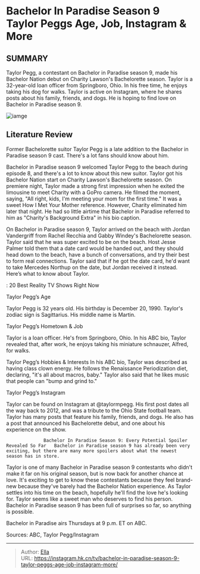 # Bachelor In Paradise Season 9 Taylor Peggs Age, Job, Instagram &amp; More


## SUMMARY 



  Taylor Pegg, a contestant on Bachelor in Paradise season 9, made his Bachelor Nation debut on Charity Lawson&#39;s Bachelorette season.   Taylor is a 32-year-old loan officer from Springboro, Ohio. In his free time, he enjoys taking his dog for walks.   Taylor is active on Instagram, where he shares posts about his family, friends, and dogs. He is hoping to find love on Bachelor in Paradise season 9.  

![iamge](https://static1.srcdn.com/wordpress/wp-content/uploads/2023/11/embargo-until-thursday-11_16-at-11-pm-et-bachelor-in-paradise-season-9_-taylor-pegg-s-age-job-instagram-more-1.jpg)

## Literature Review
Former Bachelorette suitor Taylor Pegg is a late addition to the Bachelor in Paradise season 9 cast. There&#39;s a lot fans should know about him.




Bachelor in Paradise season 9 welcomed Taylor Pegg to the beach during episode 8, and there&#39;s a lot to know about this new suitor. Taylor got his Bachelor Nation start on Charity Lawson&#39;s Bachelorette season. On premiere night, Taylor made a strong first impression when he exited the limousine to meet Charity with a GoPro camera. He filmed the moment, saying, &#34;All right, kids, I&#39;m meeting your mom for the first time.&#34; It was a sweet How I Met Your Mother reference. However, Charity eliminated him later that night. He had so little airtime that Bachelor in Paradise referred to him as &#34;Charity&#39;s Background Extra&#34; in his bio caption.




On Bachelor in Paradise season 9, Taylor arrived on the beach with Jordan Vandergriff from Rachel Recchia and Gabby Windey&#39;s Bachelorette season. Taylor said that he was super excited to be on the beach. Host Jesse Palmer told them that a date card would be handed out, and they should head down to the beach, have a bunch of conversations, and try their best to form real connections. Taylor said that if he got the date card, he&#39;d want to take Mercedes Northup on the date, but Jordan received it instead. Here’s what to know about Taylor.

 : 20 Best Reality TV Shows Right Now


 Taylor Pegg’s Age 
          

Taylor Pegg is 32 years old. His birthday is December 20, 1990. Taylor&#39;s zodiac sign is Sagittarius. His middle name is Martin.



 Taylor Pegg’s Hometown &amp; Job 

 




Taylor is a loan officer. He&#39;s from Springboro, Ohio. In his ABC bio, Taylor revealed that, after work, he enjoys taking his miniature schnauzer, Alfred, for walks.



 Taylor Pegg’s Hobbies &amp; Interests 
In his ABC bio, Taylor was described as having class clown energy. He follows the Renaissance Periodization diet, declaring, &#34;it&#39;s all about macros, baby.&#34; Taylor also said that he likes music that people can &#34;bump and grind to.&#34;



 Taylor Pegg’s Instagram 

 

Taylor can be found on Instagram at @taylormpegg. His first post dates all the way back to 2012, and was a tribute to the Ohio State football team. Taylor has many posts that feature his family, friends, and dogs. He also has a post that announced his Bachelorette debut, and one about his experience on the show.

                  Bachelor In Paradise Season 9: Every Potential Spoiler Revealed So Far   Bachelor in Paradise season 9 has already been very exciting, but there are many more spoilers about what the newest season has in store.    




Taylor is one of many Bachelor in Paradise season 9 contestants who didn&#39;t make it far on his original season, but is now back for another chance at love. It&#39;s exciting to get to know these contestants because they feel brand-new because they&#39;ve barely had the Bachelor Nation experience. As Taylor settles into his time on the beach, hopefully he&#39;ll find the love he&#39;s looking for. Taylor seems like a sweet man who deserves to find his person. Bachelor in Paradise season 9 has been full of surprises so far, so anything is possible.

Bachelor in Paradise airs Thursdays at 9 p.m. ET on ABC.

Sources: ABC, Taylor Pegg/Instagram



---

> Author: [Ella](https://instagram.hk.cn/)  
> URL: https://instagram.hk.cn/tv/bachelor-in-paradise-season-9-taylor-peggs-age-job-instagram-more/  

